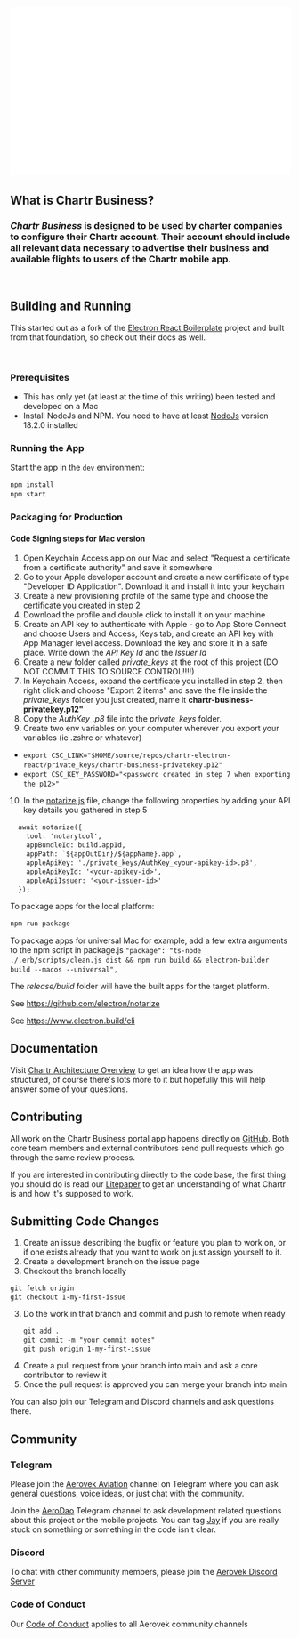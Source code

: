 <p align="center">
<img width="600" src="./assets/readme.assets/chartr_business_logo.png?raw=true" alt="Chartr Business logo">
</p>

## What is Chartr Business?
<h3>
<i>Chartr Business</i> is designed to be used by charter companies to configure their Chartr account. Their account should include all relevant data necessary to advertise their business and available flights to users of the Chartr mobile app.
</h3>
<br />

## Building and Running
<p>
  This started out as a fork of the <a href="https://github.com/electron-react-boilerplate/electron-react-boilerplate">Electron React Boilerplate</a> project and built from that foundation, so check out their docs as well.
</p>

<br>

### Prerequisites
- This has only yet (at least at the time of this writing) been tested and developed on a Mac
- Install NodeJs and NPM. You need to have at least [NodeJs](https://nodejs.org/en/download/) version 18.2.0 installed


### Running the App

Start the app in the `dev` environment:

```bash
npm install
npm start
```

### Packaging for Production

#### **Code Signing steps for Mac version**
1. Open Keychain Access app on our Mac and select "Request a certificate from a certificate authority" and save it somewhere
2. Go to your Apple developer account and create a new certificate of type "Developer ID Application". Download it
  and install it into your keychain
3. Create a new provisioning profile of the same type and choose the certificate you created in step 2
4. Download the profile and double click to install it on your machine
5. Create an API key to authenticate with Apple - go to App Store Connect and choose Users and Access, Keys tab, and create an API key
  with App Manager level access. Download the key and store it in a safe place. Write down the *API Key Id* and the *Issuer Id*
6. Create a new folder called *private_keys* at the root of this project (DO NOT COMMIT THIS TO SOURCE CONTROL!!!!)
7. In Keychain Access, expand the certificate you installed in step 2, then right click and choose "Export 2 items" and save the file
  inside the *private_keys* folder you just created, name it **chartr-business-privatekey.p12"**
8. Copy the *AuthKey_<keyid>.p8* file into the *private_keys* folder.
8. Create two env variables on your computer wherever you export your variables (ie .zshrc or whatever)
  - `export CSC_LINK="$HOME/source/repos/chartr-electron-react/private_keys/chartr-business-privatekey.p12"`
  - `export CSC_KEY_PASSWORD="<password created in step 7 when exporting the p12>"`
10. In the [notarize.js](./.erb/scripts/notarize.js) file, change the following properties by adding your API key details you gathered in step 5

  ```
    await notarize({
      tool: 'notarytool',
      appBundleId: build.appId,
      appPath: `${appOutDir}/${appName}.app`,
      appleApiKey: './private_keys/AuthKey_<your-apikey-id>.p8',
      appleApiKeyId: '<your-apikey-id>',
      appleApiIssuer: '<your-issuer-id>'
    });
  ```


To package apps for the local platform:

```bash
npm run package
```

To package apps for universal Mac for example, add a few extra arguments to the npm script in package.js
`"package": "ts-node ./.erb/scripts/clean.js dist && npm run build && electron-builder build --macos --universal",`

The *release/build* folder will have the built apps for the target platform.

See https://github.com/electron/notarize

See https://www.electron.build/cli

## Documentation

Visit [Chartr Architecture Overview](./docs/architecture.md) to get an idea how the app was structured, of course there's lots more to it but hopefully this will help answer some of your questions.

## Contributing

All work on the Chartr Business portal app happens directly on [GitHub](https://github.com/AerovekCommunity/chartr-electron-react). Both core team members and external contributors send pull requests which go through the same review process.

If you are interested in contributing directly to the code base, the first thing you should do is read our [Litepaper](https://github.com/AerovekCommunity/litepaper) to get an understanding of what Chartr is and how it's supposed to work. 

## **Submitting Code Changes**
1. Create an issue describing the bugfix or feature you plan to work on, or if one exists already that you want to work on just assign yourself to it.
2. Create a development branch on the issue page
3. Checkout the branch locally
  ```
  git fetch origin
  git checkout 1-my-first-issue
  ```
3. Do the work in that branch and commit and push to remote when ready
    ```
    git add . 
    git commit -m "your commit notes"
    git push origin 1-my-first-issue
    ```
4. Create a pull request from your branch into main and ask a core contributor to review it
5. Once the pull request is approved you can merge your branch into main

You can also join our Telegram and Discord channels and ask questions there. 

## Community
### Telegram

Please join the [Aerovek Aviation](https://t.me/aerovekviation) channel on Telegram where you can ask general questions, voice ideas, or just chat with the community.

Join the [AeroDao](https://t.me/AeroDao) Telegram channel to ask development related questions about this project or the mobile projects. You can tag [Jay](https://t.me/prolowfile) if you are really stuck on something or something in the code isn't clear.

### Discord
To chat with other community members, please join the [Aerovek Discord Server](https://discord.gg/PfwEt3YUKM) 

### Code of Conduct
Our [Code of Conduct](CODE_OF_CONDUCT.md) applies to all Aerovek community channels

